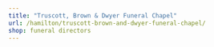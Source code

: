 ```yaml
---
title: "Truscott, Brown & Dwyer Funeral Chapel"
url: /hamilton/truscott-brown-and-dwyer-funeral-chapel/
shop: funeral directors
---
```

